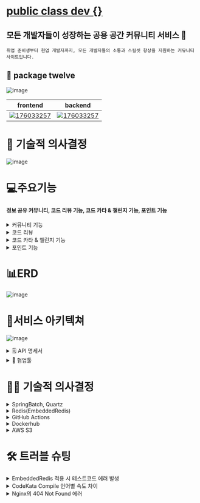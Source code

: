 # [public class dev {}](https://publicclassdev.com/)

## 모든 개발자들이 성장하는 공용 공간 커뮤니티 서비스 🛒
```
취업 준비생부터 현업 개발자까지, 모든 개발자들의 소통과 스킬셋 향상을 지원하는 커뮤니티 사이트입니다.
```

## 📁 package twelve
![image](https://github.com/user-attachments/assets/061e662e-c01f-4e14-be1c-48520027add3)

| frontend                                                           | backend                                                                                                   |
|--------------------------------------------------------------------|-----------------------------------------------------------------------------------------------------------|
| [![176033257](https://github.com/user-attachments/assets/6c1d5c0e-4036-4b32-9223-d359c14b6696)](https://github.com/package-Twelve/public_class_Dev) | [![176033257](https://github.com/user-attachments/assets/54824803-9924-44b2-8ef1-15a0c0c36287)](https://github.com/package-Twelve/public_class_Dev_Front) |

<div id="teck-stack">
  
# 🧠 기술적 의사결정

![image](https://github.com/user-attachments/assets/6742ebd9-2674-4eb4-8a77-3f7ae863bf00)

</div>
  
# 💻주요기능
#### 정보 공유 커뮤니티, 코드 리뷰 기능, 코드 카타 & 챌린지 기능, 포인트 기능

<details>
<summary>커뮤니티 기능</summary>
<div markdown="1">

![image](https://github.com/user-attachments/assets/0102e387-b5ef-437a-94ec-4f0ddcf27d4a)

**검색 기능과 인기 검색어**
- 현재 사람들이 가장 많이 검색하는 검색어는 뭘까?
- 개발자는 오픈마인드! 서로 정보를 공유해봅시다
</div>
</details>

<details>
<summary>코드 리뷰</summary>
<div markdown="1">

![image](https://github.com/user-attachments/assets/ec2298b8-3797-4f1e-a6b3-11b04f9ca20f)

**코드 리뷰**
- 어떤 언어든 OK
- 내 코드를 사람들과 공유해봅시다

</div>
</details>

<details>
<summary>코드 카타 & 챌린지 기능</summary>
<div markdown="1">

![image](https://github.com/user-attachments/assets/2c43f1d8-5bd0-476e-8a0a-884f2faf00e7)

**오늘의 코드카타를 확인해보세요**
- 코드카타 참여하기를 누르면 팀이 매칭됩니다!


![image](https://github.com/user-attachments/assets/bd3bfe46-85ee-4884-8812-4054780f0ab1)

**팀원들과 소통하면서 코드카타를 풀어보세요**
- 웹 코드 컴파일 기능과 실시간 채팅으로 팀원들과 소통해보세요

 ![image](https://github.com/user-attachments/assets/614b2043-24fb-4fb2-96e7-2e8a4f1c88e2)
 ![image](https://github.com/user-attachments/assets/0ba493be-a55b-4851-bc55-75b8e10f38f6)
</div>
</details>


<details>
<summary>포인트 기능</summary>
<div markdown="1">

![image](https://github.com/user-attachments/assets/e3c3d4eb-395b-4360-8fb8-0daf6de7268a)

**활동을 통해 포인트를 모으고 계급을 올려봅시다**
- 게임에선 브론즈였던 내가 여기선 어디까지 갈 수 있을까요?

</div>
</details>


<div id = "ERD">
  
# 📊ERD

![image](https://github.com/user-attachments/assets/d290e9c2-eeb5-4e0c-82dd-c73595a8f005)

</div>

<div id = "서비스 아키텍쳐">
  
# 💼서비스 아키텍쳐

![image](https://github.com/user-attachments/assets/2782e995-ce67-47b0-b6de-a36495048814)

</div>

<details>
<summary> 🗒️ API 명세서</summary>
<div markdown="1">

## [🗒️ API 명세서][(https://teamsparta.notion.site/f2dbee8978734924825667a9dca9367c?v=83ccba3cf7d646a89cdfea9e1c212830&pvs=4)](https://www.notion.so/bd553b86f0494067a7c97f2ab3729d31?v=ff23b939d1934fb3abd619ebaf4abd75&pvs=4)

</div>
</details>

<details>
<summary>🎹 협업툴</summary>
<div markdown="1">
  
![image](https://github.com/user-attachments/assets/17606838-58ad-4721-87b0-64991b473403)
![image](https://github.com/user-attachments/assets/653b1ff1-4f6d-4d77-b763-f65646174f6e)


  
## Github Rules

| 작업 타입 | 작업내용 |
| --- | --- |
| ✨ feature | 새로운 기능을 추가 |
| 🐛 bugfix | 버그 수정 |
| ♻️ refactor | 코드 리팩토링 |
| 🩹 fix | 코드 수정 |
| 🚚 move | 파일 옮김/정리 |
| 🔥 del | 기능/파일을 삭제 |
| 💄 style | css |
| 🍻 test | 테스트 코드를 작성 |
| 🎨 readme | readme 수정 |
| 🙈 gitfix | gitignore 수정 |
| 🔨script | package.json 변경(npm 설치 등) |

**프로젝트 규칙 ()**


	📒** issue 잘 작성하기
	**📆** 일정 관리 작성 후 신경쓰며 코딩

**📢 PR할 때 슬랙에 알리기**


	💬 PR 후 슬랙 남기기
	💬 PR 피드백 남기기

**📅 계획표 잘 작성하기**


	🌉 branch 변경 확인하기
	****✅ commit 하기 전에 Git Rules&commit 내용 확인하기
	📮 사소한 트러블 슈팅도 공유하기

 
</div>
</details>


<div id ="decision">

# 🧑‍⚕️ 기술적 의사결정
<details>
<summary>SpringBatch, Quartz</summary>
<div markdown="1">

#### Spring Batch

• CodeKata와 챌린지 기능, 사용자 데이터 분석에서 대용량의 데이터를 효율적으로 처리를 위한 프레임워크로 활용




#### Quartz


• Cron 표현식을 통한 유연한 작업 스케줄링과 세밀한 시간 제어에 사용

• Spring Batch 데이터의 안정적인 스케쥴링 처리 환경을 구성에 활용


</div>
</details>

<details>
<summary>Redis(EmbeddedRedis)</summary>
<div markdown="1">


#### 다양한 데이터 타입과 기능 지원


• 직접적으로 DB를 사용하지 않고도 리소스를 덜 사용할 수 있는, 효율적이고 빠른 데이터 처리의 인메모리 방식

• String, Hash, Sorted Set, List, Set 등 다양한 자료 구조를 제공하여 실시간 채팅, 검색어 순위, 토큰 재발급에 활용


#### 테스트 환경에서 활용

• 테스트 코드에서 실제 Redis의 기능의 EmbeddedRedis 통해 로컬 환경에서 검증하고 테스트

</div>
</details>

<details>
<summary>GitHub Actions</summary>
<div markdown="1">

#### GitHub Repository와의 통합유연성
• GitHub과 통합하여 CI/CD 파이프라인을 구축가능, 타 독립적인 CI/CD 서버와 비교해 별도의 환경 설정이 불필요


#### 유연한 워크플로우
• 개발자 요구에 맞게 직접 액션을 만들어 워크플로우를 유연하게 변경하거나 확장, 빌드 및 배포 파이프라인을 쉽게
유지보수 가능
</div>
</details>

<details>
<summary>Dockerhub</summary>
<div markdown="1">

#### 컨테이너화를 통한 일관적인 배포
• FE와 BE를 독립적으로 컨테이너화하여 개별 유지보수와 추가적인 확장성 확보


#### Dockerhub 중앙관리
• 컨테이너 이미지 중앙 관리와, Scale Out 에 대응하여 동일한 환경 구성 유용성


#### CI/CD 파이프 라인 구축 유용성
• GitHub Actions와의 통합 유용성으로 빌드한 이미지를 Dockerhub에 푸시하고 자동화된 배포 지원
</div>
</details>

<details>
<summary>AWS S3</summary>
<div markdown="1">

#### MySQL DB 읽기/쓰기 성능 저하 가능성 해결
• 코드 데이터를 TEXT 타입으로 DB에 저장해 CRUD 기능에서 성능 저하를 방지하고 DB의 용량 증가 문제를 완화


#### 추가적인 기능 확장 대비
• 코드 파일 첨부 기능 등을 추후 파일 업로드/다운로드 기능을 서비스에서 지원하기 위해 AWS S3 다양한 파일 형식 저장에 대응

</div>
</details>


<div id ="trouble">
  
# 🛠️ 트러블 슈팅
<details>
<summary>EmbeddedRedis 적용 시 테스트코드 에러 발생</summary>
<div markdown="1">

  ![image](https://github.com/user-attachments/assets/c2feaedc-da85-4ff3-89c2-4e9289284e31)

#### 통합 테스트 실행 시, 모든 도메인에 대해 작성된 테스트 코드에서의 embeddedRedis의 Bean의 생성 실패로 인해 정상적인 테스트코드 미작동
• 동시에 GitHub Actions CI 환경에서도 동일하게 Bean등록 실패로 인한 ContextLoad 의 FAIL EmbeddedRedis 적용 시 테스트코드 에러 발생


#### 디버그 모드에서 Redis 서버의 동작을 분석한 결과, 테스트 코드 실행 중에 이미 실행 중인 Redis 서버가 중복으로 시작될 수 없어(Can’t start redis server.) 여러 예외가 발생
• EmbeddedRedisConfig에서, Redis 서버가 시작되지 않거나, 포트 충돌로 인해 이미 다른 프로세스가 포트를 점유한 상태로 파악


#### EmbeddedRedisConfig에서 Redis 서버의 시작 및 종료 메서드에 포트 사용 여부를 검사하는 로직을 추가
• Port가 다른 프로세스에 의해 사용 중이지 않을 때만 Redis 서버가 실행되도록 수정
• Windows OS 로컬 개발 환경, GitHub Actions의 Unix-like OS에 각각 대응 OS 별 Port 명령어를 실행

</div>
</details>

<details>
<summary>CodeKata Compile 언어별 속도 차이</summary>
<div markdown="1">
  
![image](https://github.com/user-attachments/assets/d4b7cd1a-3a95-4202-a0f9-b5396d74c7bc)

#### CodeKata에서 Python 및 JavaScript와 같은 언어에 비해 Java 코드 답변 시간이 상대적으로 비정상적으로 더 오래 측정되는 현상 발견
• CodeKata Challenge에서 Java 언어를 사용해서 참여하는 개발자들에게 불리하게 작용


• Java 코드의 경우, Spring Boot 애플리케이션 내에서 Gradle을 통해 컴파일 및 실행되므로 컴파일 시간이 추가로 소요


• 컴파일 시간을 제외함으로써 응답하는 Java 코드 실행 시간이 약 86% 감소 비정상적인 실행 시간 현상 해소로 다른 언어와 유사하도록 해결

</div>
</details>

<details>
<summary>Nginx의 404 Not Found 에러</summary>
<div markdown="1">
  
![image](https://github.com/user-attachments/assets/192663f0-edf9-4492-a12f-a4639919fa06)

#### 브라우저에서 AWS 인스턴스에 배포된 서비스에 접근할 때, 새로 고침하거나 URL을 통해 직접 접근하면 지속적으로 Nginx 404 Not Found 오류가 발생
• nginx.conf 설정 파일을 수정했음에도 불구하고, 문제가 지속적으로 발생

#### React 이미지를 시, Nginx를 포함시켜 React 컨테이너의 Nginx가 실행되면서 두 개 Nginx 컨테이너가 동시에 인스턴스에 존재를 확인
• 인스턴스 내의 불필요한 외부 Nginx 컨테이너를 삭제


• Nginx 컨테이너에서 설정한 nginx.conf를 React 컨테이너 Nginx에만 적용하도록 Dockerfile을 수정
배포를 정상적으로 진행

</div>
</details>

